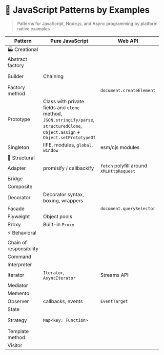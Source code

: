 # 🧩 JavaScript Patterns by Examples

> Patterns for JavaScript, Node.js, and Async programming by platform native examples

| Pattern                 | Pure JavaScript  | Web API  | Node.js  |
| ----------------------- | ---------------- | -------- | -------- |
| 🏭 Creational           | | | |
| Abstract factory        | | | |
| Builder                 | Chaining | | stream.pipe.on, Query builder |
| Factory method          | | `document.createElement`  | `crypto.createHash` |
| Prototype               | Class with private fields and `clone` method, `JSON.stringify/parse`, `structuredClone`, `Object.assign` + `Object.setPrototypeOf` | | `node:v8`, `serialize`, `deserialize` |
| Singleton               | IIFE, modules, `global`, `window` | esm/cjs modules | `module.exports` |
| 🤝 Structural           | | | |
| Adapter                 | promisify / callbackify | `fetch` polyfill around `XMLHttpRequest` | `util.promisify` |
| Bridge                  | | | |
| Composite               | | | |
| Decorator               | Decorator syntax, boxing, wrappers | | |
| Facade                  |  | `document.querySelector` | `http2.createSecureServer` |
| Flyweight               | Object pools | | Connection pools |
| Proxy                   | Built-in `Proxy` | | `node:vm.createContext` |
| ⚡ Behavioral           | | | |
| Chain of responsibility | | | `middleware` |
| Command                 | | | |
| Interpreter             | | | |
| Iterator                | `Iterator`, `AsyncIterator` | Streams API | `node:stream` |
| Mediator                | | | |
| Memento                 | | | |
| Observer                | callbacks, events | `EventTarget` | `EventEmitter` |
| State                   | | | |
| Strategy                | `Map<key: Function>` | | Routing (end-point collections) |
| Template method         | | | |
| Visitor                 | | | |
